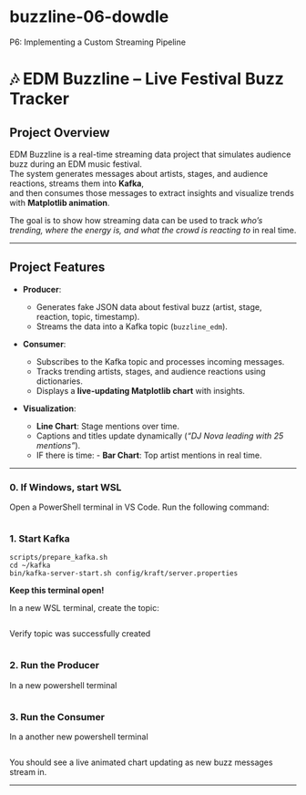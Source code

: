 # buzzline-06-dowdle
P6: Implementing a Custom Streaming Pipeline

# 🎶 EDM Buzzline – Live Festival Buzz Tracker

## Project Overview
EDM Buzzline is a real-time streaming data project that simulates audience buzz during an EDM music festival.  
The system generates messages about artists, stages, and audience reactions, streams them into **Kafka**,  
and then consumes those messages to extract insights and visualize trends with **Matplotlib animation**.  

The goal is to show how streaming data can be used to track *who’s trending, where the energy is, and what the crowd is reacting to* in real time.  

---

## Project Features
- **Producer**:  
  - Generates fake JSON data about festival buzz (artist, stage, reaction, topic, timestamp).  
  - Streams the data into a Kafka topic (`buzzline_edm`).  

- **Consumer**:  
  - Subscribes to the Kafka topic and processes incoming messages.  
  - Tracks trending artists, stages, and audience reactions using dictionaries.  
  - Displays a **live-updating Matplotlib chart** with insights.  

- **Visualization**:    
  - **Line Chart**: Stage mentions over time.  
  - Captions and titles update dynamically (*“DJ Nova leading with 25 mentions”*). 
  - IF there is time: - **Bar Chart**: Top artist mentions in real time. 

---

### 0. If Windows, start WSL
Open a PowerShell terminal in VS Code. Run the following command:
```wsl
```

### 1. Start Kafka
```chmod +x scripts/prepare_kafka.sh
scripts/prepare_kafka.sh
cd ~/kafka
bin/kafka-server-start.sh config/kraft/server.properties
```
**Keep this terminal open!**

In a new WSL terminal, create the topic:
```kafka-topics --create --topic buzzline_edm --bootstrap-server localhost:9092
```

Verify topic was successfully created
```bin/kafka-topics.sh --list --bootstrap-server localhost:9092
```

### 2. Run the Producer
In a new powershell terminal
```python -m producers.edm_producer
```

### 3. Run the Consumer
In a another new powershell terminal
```python -m consumers.edm_consumer
```

You should see a live animated chart updating as new buzz messages stream in.

****

